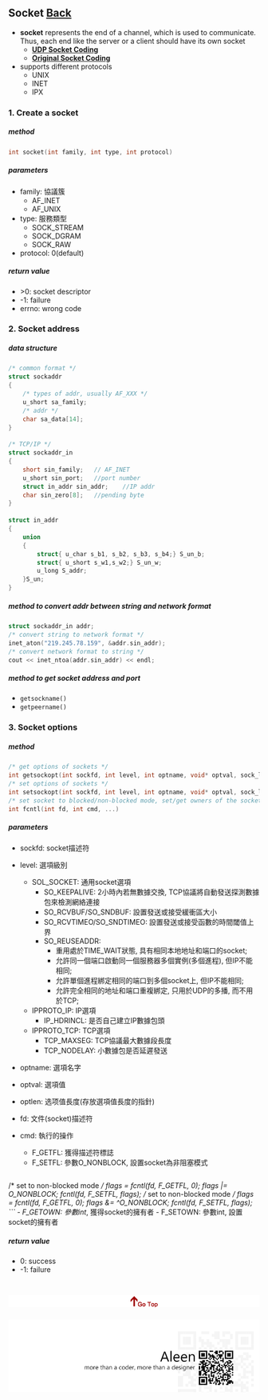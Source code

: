 ## Socket [Back](./../Coding.md)

- **socket** represents the end of a channel, which is used to communicate. Thus, each end like the server or a client should have its own socket
	- [**UDP Socket Coding**](./UDP/UDP.md)
	- [**Original Socket Coding**](./original/original.md)
- supports different protocols
	- UNIX
	- INET
	- IPX

### 1. Create a socket
##### method
```c
int socket(int family, int type, int protocol)
```
##### parameters
- family: 協議簇
	- AF_INET
	- AF_UNIX
- type: 服務類型
	- SOCK_STREAM
	- SOCK_DGRAM
	- SOCK_RAW
- protocol: 0(default)

##### return value
- \>0: socket descriptor
- -1: failure
- errno: wrong code 

### 2. Socket address
##### data structure
```c
/* common format */
struct sockaddr
{
	/* types of addr, usually AF_XXX */
	u_short sa_family;
	/* addr */
	char sa_data[14];
}

/* TCP/IP */
struct sockaddr_in
{
	short sin_family;	// AF_INET 
	u_short sin_port;	//port number
	struct in_addr sin_addr;	//IP addr
	char sin_zero[8];	//pending byte
}

struct in_addr
{
	union
	{
		struct{ u_char s_b1, s_b2, s_b3, s_b4;} S_un_b;
		struct{ u_short s_w1,s_w2;} S_un_w;
		u_long S_addr;
	}S_un;
}
```

##### method to convert addr between string and network format

```c
struct sockaddr_in addr;
/* convert string to network format */
inet_aton("219.245.78.159", &addr.sin_addr);
/* convert network format to string */
cout << inet_ntoa(addr.sin_addr) << endl;
```

##### method to get socket address and port
- ```getsockname()```
- ```getpeername()```

### 3. Socket options
##### method
```c
/* get options of sockets */
int getsockopt(int sockfd, int level, int optname, void* optval, sock_len *optlen)
/* set options of sockets */
int setsockopt(int sockfd, int level, int optname, void* optval, sock_len optlen)
/* set socket to blocked/non-blocked mode, set/get owners of the socket */
int fcntl(int fd, int cmd, ...)
```

##### parameters
- sockfd: socket描述符
- level: 選項級別
	- SOL_SOCKET: 通用socket選項
		- SO_KEEPALIVE: 2小時內若無數據交換, TCP協議將自動發送探測數據包來檢測網絡連接
		- SO_RCVBUF/SO_SNDBUF: 設置發送或接受緩衝區大小
		- SO_RCVTIMEO/SO_SNDTIMEO: 設置發送或接受函數的時間閾值上界
		- SO_REUSEADDR: 
			- 重用處於TIME_WAIT狀態, 具有相同本地地址和端口的socket; 
			- 允許同一個端口啟動同一個服務器多個實例(多個進程), 但IP不能相同; 
			- 允許單個進程綁定相同的端口到多個socket上, 但IP不能相同; 
			- 允許完全相同的地址和端口重複綁定, 只用於UDP的多播, 而不用於TCP;
	- IPPROTO_IP: IP選項
		- IP_HDRINCL: 是否自己建立IP數據包頭
	- IPPROTO_TCP: TCP選項
		- TCP_MAXSEG: TCP協議最大數據段長度
		- TCP_NODELAY: 小數據包是否延遲發送
- optname: 選項名字
- optval: 選項值
- optlen: 选项值長度(存放選項值長度的指針)

- fd: 文件(socket)描述符
- cmd: 執行的操作
	- F_GETFL: 獲得描述符標誌
	- F_SETFL: 參數O_NONBLOCK, 設置socket為非阻塞模式

	```c
/* set to non-blocked mode */
flags = fcntl(fd, F_GETFL, 0);
flags |= O_NONBLOCK;
fcntl(fd, F_SETFL, flags);
/* set to non-blocked mode */
flags = fcntl(fd, F_GETFL, 0);
flags &= ^O_NONBLOCK;
fcntl(fd, F_SETFL, flags);
	```
	- F_GETOWN: 參數int*, 獲得socket的擁有者
	- F_SETOWN: 參數int, 設置socket的擁有者

##### return value
- 0: success
- -1: failure

<a href="#" style="left:200px;"><img src="./../../../pic/gotop.png"></a>
=====
<a href="http://aleen42.github.io/" target="_blank" ><img src="./../../../pic/tail.gif"></a>

